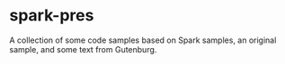 spark-pres
==========

A collection of some code samples based on Spark samples, an original sample, and some text from Gutenburg.
